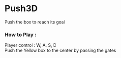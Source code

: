 # Push3D
Push the box to reach its goal



### How to Play :

 Player control : W, A, S, D <br/>
 Push the Yellow box to the center by passing the gates
 <br/>
 <br/>

